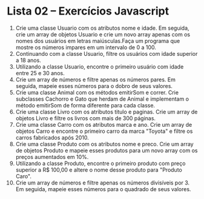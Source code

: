 # Lista 02 – Exercícios Javascript
1.	Crie uma classe Usuario com os atributos nome e idade. Em seguida, crie um array de objetos Usuario e crie um novo array apenas com os nomes dos usuários em letras maiúsculas.Faça um programa que mostre os números impares em um intervalo de 0 a 100.
2.	Continuando com a classe Usuario, filtre os usuários com idade superior a 18 anos.
3.	Utilizando a classe Usuario, encontre o primeiro usuário com idade entre 25 e 30 anos.
4.	Crie um array de números e filtre apenas os números pares. Em seguida, mapeie esses números para o dobro de seus valores.
5.	Crie uma classe Animal com os métodos emitirSom e correr. Crie subclasses Cachorro e Gato que herdam de Animal e implementam o método emitirSom de forma diferente para cada classe.
6.	Crie uma classe Livro com os atributos titulo e paginas. Crie um array de objetos Livro e filtre os livros com mais de 300 páginas.
7.	Crie uma classe Carro com os atributos marca e ano. Crie um array de objetos Carro e encontre o primeiro carro da marca "Toyota" e filtre os carros fabricados após 2010.
8.	Crie uma classe Produto com os atributos nome e preco. Crie um array de objetos Produto e mapeie esses produtos para um novo array com os preços aumentados em 10%.
9.	Utilizando a classe Produto, encontre o primeiro produto com preço superior a R$ 100,00 e altere o nome desse produto para "Produto Caro".
10.	Crie um array de números e filtre apenas os números divisíveis por 3. Em seguida, mapeie esses números para o quadrado de seus valores.

